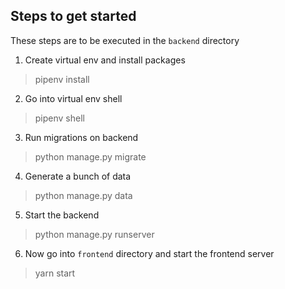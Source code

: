 ## Steps to get started

These steps are to be executed in the `backend` directory

1. Create virtual env and install packages

> pipenv install

2. Go into virtual env shell

> pipenv shell

3. Run migrations on backend

> python manage.py migrate

4. Generate a bunch of data

> python manage.py data

5. Start the backend

> python manage.py runserver

6. Now go into `frontend` directory and start the frontend server

> yarn start
